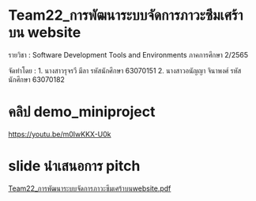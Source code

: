# Team22_การพัฒนาระบบจัดการภาวะซึมเศร้าบน website
รายวิชา : Software Development Tools and Environments ภาคการศึกษา 2/2565

จัดทำโดย : 1. นางสาวรุจรวี มีลา รหัสนักศึกษา 63070151 2. นางสาวอนัญญา จินาพงศ์ รหัสนักศึกษา 63070182

# คลิป demo_miniproject
https://youtu.be/m0IwKKX-U0k

# slide นำเสนอการ pitch
[Team22_การพัฒนาระบบจัดการภาวะซึมเศร้าบนwebsite.pdf](https://github.com/rujrawee11/project_software_devtool/files/11247643/Team22_.website.pdf)
